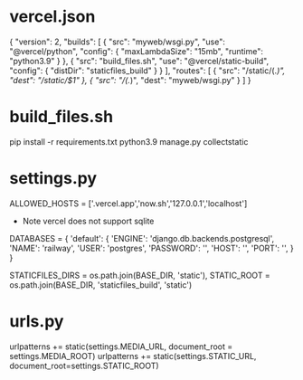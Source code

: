 # vercel.json 

{
  "version": 2,
  "builds": [
    {
      "src": "myweb/wsgi.py",
      "use": "@vercel/python",
      "config": { "maxLambdaSize": "15mb", "runtime": "python3.9" }
    },
    {
      "src": "build_files.sh",
      "use": "@vercel/static-build",
      "config": {
        "distDir": "staticfiles_build"
      }
    }
  ],
  "routes": [
    {
      "src": "/static/(.*)",
      "dest": "/static/$1"
    },
    {
      "src": "/(.*)",
      "dest": "myweb/wsgi.py"
    }
  ]
}

# build_files.sh

pip install -r requirements.txt 
python3.9 manage.py collectstatic


# settings.py

ALLOWED_HOSTS = ['.vercel.app','now.sh','127.0.0.1','localhost']

* Note vercel does not support sqlite

DATABASES = {
    'default': {
        'ENGINE': 'django.db.backends.postgresql',
        'NAME': 'railway',
        'USER': 'postgres',
        'PASSWORD': '',
        'HOST': '',
        'PORT': '',
    }
}

STATICFILES_DIRS = os.path.join(BASE_DIR, 'static'),
STATIC_ROOT = os.path.join(BASE_DIR, 'staticfiles_build', 'static')

# urls.py

urlpatterns += static(settings.MEDIA_URL, document_root = settings.MEDIA_ROOT)
urlpatterns += static(settings.STATIC_URL, document_root=settings.STATIC_ROOT)